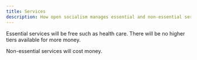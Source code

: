 ```yaml
---
title: Services
description: How open socialism manages essential and non-essential services.
---
```


Essential services will be free such as health care. There will be no higher tiers available for more money.

Non-essential services will cost money.
